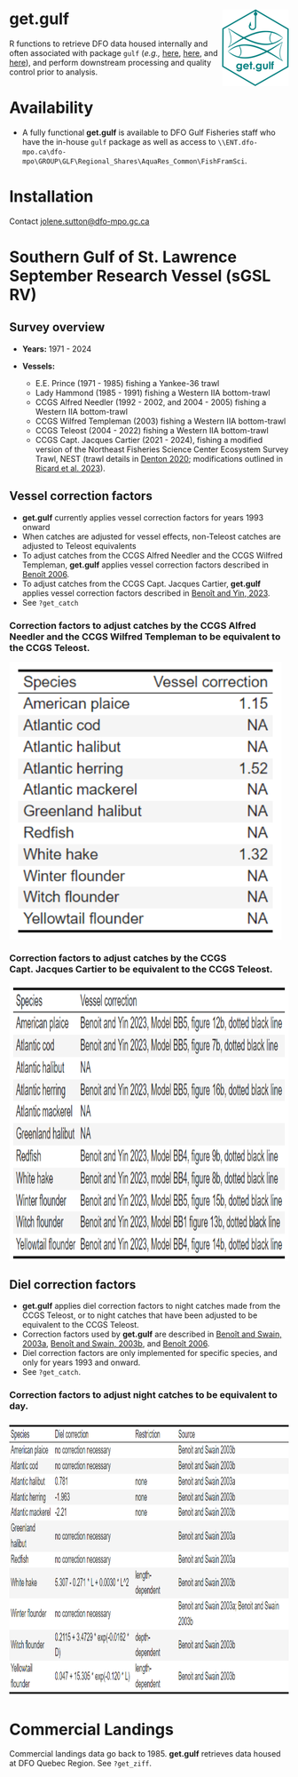 
<!-- README.md is generated from README.Rmd. Please edit that file -->

# get.gulf <img src="man/figures/logo.png" align="right" height="138" alt="" />

<!-- badges: start -->
<!-- badges: end -->

R functions to retrieve DFO data housed internally and often associated
with package `gulf` (*e.g.,*
[here](https://github.com/dfo-gulf-science/gulf/tree/master),
[here](https://github.com/ricardd/gulf2), and
[here](https://github.com/TobieSurette/gulf.data)), and perform
downstream processing and quality control prior to analysis.

# Availability

- A fully functional **get.gulf** is available to DFO Gulf Fisheries
  staff who have the in-house `gulf` package as well as access to
  `\\ENT.dfo-mpo.ca\dfo-mpo\GROUP\GLF\Regional_Shares\AquaRes_Common\FishFramSci`.

# Installation

Contact <jolene.sutton@dfo-mpo.gc.ca>

# Southern Gulf of St. Lawrence September Research Vessel (sGSL RV)

## Survey overview

- **Years:** 1971 - 2024

- **Vessels:**

  - E.E. Prince (1971 - 1985) fishing a Yankee-36 trawl
  - Lady Hammond (1985 - 1991) fishing a Western IIA bottom-trawl
  - CCGS Alfred Needler (1992 - 2002, and 2004 - 2005) fishing a Western
    IIA bottom-trawl
  - CCGS Wilfred Templeman (2003) fishing a Western IIA bottom-trawl
  - CCGS Teleost (2004 - 2022) fishing a Western IIA bottom-trawl
  - CCGS Capt. Jacques Cartier (2021 - 2024), fishing a modified version
    of the Northeast Fisheries Science Center Ecosystem Survey Trawl,
    NEST (trawl details in [Denton
    2020](https://waves-vagues.dfo-mpo.gc.ca/library-bibliotheque/4087638x.pdf);
    modifications outlined in [Ricard et
    al. 2023](https://publications.gc.ca/collections/collection_2023/mpo-dfo/Fs97-6-3547-eng.pdf)).

## Vessel correction factors

- **get.gulf** currently applies vessel correction factors for years
  1993 onward
- When catches are adjusted for vessel effects, non-Teleost catches are
  adjusted to Teleost equivalents
- To adjust catches from the CCGS Alfred Needler and the CCGS Wilfred
  Templeman, **get.gulf** applies vessel correction factors described in
  [Benoît
  2006](https://www.dfo-mpo.gc.ca/csas-sccs/publications/resdocs-docrech/2006/2006_008-eng.htm).
- To adjust catches from the CCGS Capt. Jacques Cartier, **get.gulf**
  applies vessel correction factors described in [Benoît and Yin,
  2023](https://waves-vagues.dfo-mpo.gc.ca/library-bibliotheque/41220614.pdf).
- See `?get_catch`

### Correction factors to adjust catches by the CCGS Alfred Needler and the CCGS Wilfred Templeman to be equivalent to the CCGS Teleost.

<img src="man/figures/tab01.png" align="center" height="500" alt="" />

### Correction factors to adjust catches by the CCGS Capt. Jacques Cartier to be equivalent to the CCGS Teleost.

<img src="man/figures/tab02.png" align="center" height="500" alt="" />

## Diel correction factors

- **get.gulf** applies diel correction factors to night catches made
  from the CCGS Teleost, or to night catches that have been adjusted to
  be equivalent to the CCGS Teleost.
- Correction factors used by **get.gulf** are described in [Benoît and
  Swain,
  2003a](https://academic.oup.com/icesjms/article/60/6/1298/653532?login=true),
  [Benoît and Swain,
  2003b](https://publications.gc.ca/collections/collection_2012/mpo-dfo/Fs97-6-2505-eng.pdf),
  and [Benoît
  2006](https://waves-vagues.dfo-mpo.gc.ca/library-bibliotheque/331162.pdf).
- Diel correction factors are only implemented for specific species, and
  only for years 1993 and onward.
- See `?get_catch`.

### Correction factors to adjust night catches to be equivalent to day.

<img src="man/figures/tab03.png" align="center" height="500" alt="" />

# Commercial Landings

Commercial landings data go back to 1985. **get.gulf** retrieves data
housed at DFO Quebec Region. See `?get_ziff`.
